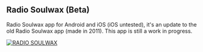 ## Radio Soulwax (Beta)

Radio Soulwax app for Android and iOS (iOS untested), it's an update to the old Radio Soulwax app (made in 2011). This app is still a work in progress. 

<a href="https://ibb.co/sRncB8X"><img src="https://i.ibb.co/H46RJ59/Screenshot-20191203-155446.png" alt="RADIO SOULWAX"></a>